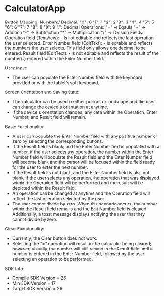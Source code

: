 # CalculatorApp

Button Mapping:
  Numbers/ Decimal: 
    "0": 0
    "1": 1
    "2": 2
    "3": 3
    "4": 4
    "5": 5
    "6": 6
    "7": 7
    "8": 8
    "9": 9
    ".": Decimal
  Operations: 
    "=" -> Eqauls
    "+" -> Addition
    "-" -> Subtraction
    "*" -> Multiplication
    "/" -> Division
Fields:
  Operation field (TextView):
    - Is not editable and reflects the last operation the user selected.
  Enter Number field (EditText):
    - Is editable and reflects the numbers the user selects. This field only allows one decimal to be entered.
  Result field (EditText):
    - Is not editable and reflects the result of the number(s) entered within the Enter Number field.

User Input:
  - The user can populate the Enter Number field with the keyboard provided or with the tablet's soft keyboard.
  
Screen Orientation and Saving State:
  - The calculator can be used in either portrait or landscape and the user can change the device's orientation at anytime.
  - If the device's orientation changes, any data within the Operation, Enter Number, and Result field will remain. 

Basic Functionality:
  - A user can populate the Enter Number field with any positive number or zero by selecting the corresponding buttons.
  - If the Result field is blank, and the Enter Number field is populated with a number, if the user selects any operation,
  the number within the Enter Number field will populate the Result field and the Enter Number field will become blank and
  the cursor will be focused within the field ready for the user to enter the next number.
  - If the Result field is not blank, and the Enter Number field is also not blank, if the user selects any operation, the 
  operation that was displayed within the Operation field will be performed and the result will be depicted within the Result field.
  - An operation can be changed at anytime and the Operation field will reflect the last operation selected by the user.
  - The user cannot divide by zero. When this scenario occurs, the number within the Result field remains and the Edit Number
  field is cleared. Additionally, a toast message displays notifying the user that they cannot divide by zero.

Clear Functionality:
  - Currently, the Clear button does not work.
  - Selecting the "=" operation will result in the calculator being cleared; however, visually, the number will still remain in the 
  Result field until a number is entered in the Enter Number field, followed by the user selecting an operation to be performed. 

SDK Info:
  - Compile SDK Version = 26
  - Min SDK Version = 17
  - Target SDK Version = 26
